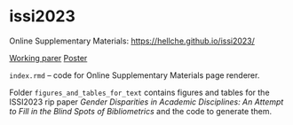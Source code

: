 # issi2023

Online Supplementary Materials: https://hellche.github.io/issi2023/

[Working parer](/texts/ISSI2023_Chechik_v2.pdf)
[Poster](/texts/ISSI2023_posters_Chechik.pdf)

`index.rmd` – code for Online Supplementary Materials page renderer. 

Folder `figures_and_tables_for_text` contains figures and tables for the ISSI2023 rip paper *Gender Disparities in Academic Disciplines: An Attempt to Fill in the Blind Spots of Bibliometrics* and the code to generate them.
